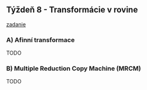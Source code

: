 ## Týždeň 8 - Transformácie v rovine
[zadanie](https://www.fi.muni.cz/~xpelanek/IV122/zadani/zadani-lingebra.pdf)

### A) Afinní transformace

TODO

### B) Multiple Reduction Copy Machine (MRCM)

TODO
